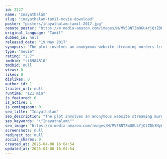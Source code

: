 ```yaml
---
id: 2227
name: "Inayathalam"
slug: "inayathalam-tamil-movie-download"
poster: "posters/inayathalam-tamil-2017.jpg"
remote_poster: "https://m.media-amazon.com/images/M/MV5BNTZmOGU4YjQtZDk3Ny00MjIzLTkyZTktNzUxZDY4MDAwZTA2XkEyXkFqcGdeQXVyNTg3MjU5Nzc@._V1_SX300.jpg"
original_language: "Tamil"
dubbed_in: null
released_date: "19 May 2017"
synopsis: "The plot involves an anonymous website streaming murders live. The cybercrime officers handling the case, Ganesh(Ganesh Venkatram), Helen(Shwetha Menon) and Ganapathy(Erode Mahesh), are at their wits end, as the criminal is sophis..."
type: "movie"
rating: "2.7"
imdbid: "tt6984810"
tmdbid: null
views: 0
likes: 0
dislikes: 0
author_id: 1
trailer_url: null
runtime: "121 min"
is_featured: 0
is_active: 1
is_comingsoon: 0
seo_title: "Inayathalam"
seo_description: "The plot involves an anonymous website streaming murders live. The cybercrime officers handling the case, Ganesh(Ganesh Venkatram), Helen(Shwetha Menon) and Ganapathy(Erode Mahesh), are at their wits end, as the criminal is sophis..."
seo_keywords: "\"Inayathalam\""
seo_image: "https://m.media-amazon.com/images/M/MV5BNTZmOGU4YjQtZDk3Ny00MjIzLTkyZTktNzUxZDY4MDAwZTA2XkEyXkFqcGdeQXVyNTg3MjU5Nzc@._V1_SX300.jpg"
screenshots: null
redirect_to: null
social_shares: 0
created_at: 2025-04-08 16:04:54
updated_at: 2025-04-08 16:04:54
---
```


